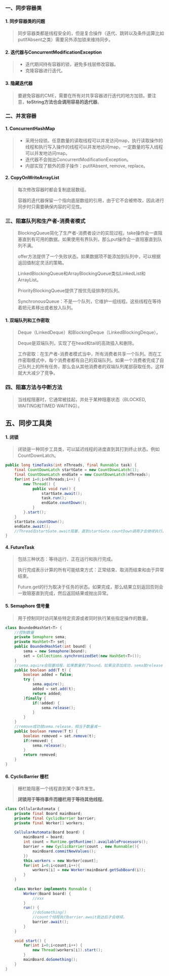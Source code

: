 ### 一、同步容器类

#### 1. 同步容器类的问题

> 同步容器类都是线程安全的，但是复合操作（迭代、跳转以及条件运算比如putIfAbsent之类）需要另外添加锁来维持同步。

#### 2. 迭代器与ConcurrentModificationException

> - 迭代期间持有容器的锁，避免多线层修改容器。
> - 克隆容器进行迭代。

#### 3. 隐藏迭代器

> 要避免容器的CME，需要在所有对共享容器进行迭代的地方加锁。要注意，**toString方法也会调用容易的迭代器**。

### 二、并发容器

#### 1. ConcurrentHashMap

> - 采用分段锁。任意数量的读取线程可以并发访问map，执行读取操作的线程和执行写入操作的线程可以并发地访问map，一定数量的写入线程可以并发地访问map。
> - 迭代器不会抛出ConcurrentModificationException。
> - 内部实现了额外的原子操作：putIfAbsent, remove, replace。

#### 2. CopyOnWriteArrayList

> 每次修改容器时都会复制底层数组。
>
> 容器的迭代器保留一个指向底层数组的引用，由于它不会被修改，因此进行同步时只需要确保内容的可见性。

### 三、阻塞队列和生产者-消费者模式

> BlockingQueue简化了生产者-消费者设计的实现过程。take操作会一直阻塞直到有可用的数据。如果使用有界队列，那么put操作会一直阻塞直到队列不满。
>
> offer方法提供了一个失败状态。如果数据项不能添加到队列中，可以根据返回值制定灵活的策略。
>
> LinkedBlockingQueue和ArrayBlockingQueue类似LinkedList和ArrayList。
>
> PriorityBlockingQueue提供了按优先级排序的队列。
>
> SynchronousQueue：不是一个队列，它维护一组线程。这些线程在等待着把元素移出或者放入队列。

#### 1. 双端队列和工作密取

> Deque（LinkedDeque）和BlockingDeque（LinkedBlockingDeque）。
>
> Deque是双端队列，实现了在head和tail的高效插入和删除。
>
> 工作密取：在生产者-消费者模式当中，所有消费者共享一个队列。而在工作密取模式中，每个消费者都有自己的双端队列。如果一个消费者完成了自己队列上的所有任务，那么会从其他消费者的双端队列尾部获取任务。这样就大大减少了竞争。

### 四、阻塞方法与中断方法

> 当线程阻塞时，它通常被挂起，并处于某种阻塞状态（BLOCKED, WAITING和TIMED WAITING）。

## 五、同步工具类

#### 1. 闭锁

> 闭锁是一种同步工具类，可以延迟线程的进度直到其打到终止状态。例如CountDownLatch。

```java
public long timeTasks(int nThreads, final Runnable task) {
    final CountDownLatch startGate = new CountDownLatch(1);
  	final CountDownLatch endGate = new CountDownLatch(nThreads);
    for(int i=0;i<nThreads;i++) {
        new Thread() {
            public void run() {
                startGate.await();
              	task.run();
              	endGate.countDown();
            }
        }.start();
    }
  	startGate.countDown();
  	endGate.await();
  	//Thread在startGate.await阻塞，直到startGate.countDown调用才会继续执行。主线程在endGate.await阻塞，知道所有线程中的endGate.countDown执行后才会继续执行。
}
```

#### 4. FutureTask

> 包括三种状态：等待运行、正在运行和执行完成。
>
> 执行完成表示计算的所有可能结束方式：正常结束、取消而结束和由于异常结束。
>
> Future.get的行为取决于任务的状态。如果完成，那么结果立刻返回否则会一致阻塞直到完成，然后返回结果或抛出异常。

#### 5. Semaphore 信号量

> 用于控制同时访问某些特定资源或者同时执行某些指定操作的数量。

```java
class BoundedHashSet<T> {
    //控制数量
    private Semaphore sema; 
  	private HashSet<T> set;
  	public BoundedHashSet(int bound) {
        sema = new Semaphone(bound);
      	set = Collections.synchronizedSet(new HashSet<T>());
    }
  	//sema.aquire会阻塞线程，如果数量到了bound。如果没添加成功，sema就release
  	public boolean add(T t) {
      	boolean added = false;
        try {
            sema.aquire();    
          	added = set.add(t);
          	return added;
        }finally {
            if(!added) {
                sema.release();
            }
        }
    }
  	//remove成功就sema.release，相当于数量减一
  	public boolean remove(T t) {
        boolean removed = set.remove(t);
      	if(removed) {
            sema.release();
        }
      	return removed;
    }
}
```

#### 6. CyclicBarrier 栅栏

> 栅栏能阻塞一个线程直到某个事件发生。
>
> **闭锁用于等待事件而栅栏用于等待其他线程**。

```java
class CellularAutomata {
    private final Board mainBoard;
  	private final CyclicBarrier barrier;
  	private final Worker[] workers;
  
  	CellularAutomata(Board board) {
        mainBoard = board;
      	int count = Runtime.getRuntime().availableProcessors();
      	barrier = new CyclicBarrier(count , new Runnable(){
            mainBoard.commitNewValues();
        })
        this.workers = new Worker[count];
      	for(int i=0;i<count;i++){
            workers[i] = new Worker(mainBoard.getSubBoard(i));
        }
    }
  
  	class Worker implements Runnable {
        Worker(Board board) {
      		//xxx      
        }
      	run() {
            //doSomething()
          	//count个线程执行barrier.await抵达后才会继续。
          	barrier.await();
        }
    }
  	
  	void start() {
        for(int i=0;i<count;i++) {
            new Thread(workers[i]).start();
        }
      	mainBoard.doSomething();
    }
}
```

